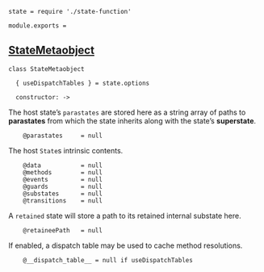     state = require './state-function'

    module.exports =



## [StateMetaobject](#state-metaobject)

    class StateMetaobject

      { useDispatchTables } = state.options

      constructor: ->

The host state’s `parastates` are stored here as a string array of paths to
**parastates** from which the state inherits along with the state’s
**superstate**.

        @parastates     = null

The host `State`s intrinsic contents.

        @data           = null
        @methods        = null
        @events         = null
        @guards         = null
        @substates      = null
        @transitions    = null

A `retained` state will store a path to its retained internal substate here.

        @retaineePath   = null

If enabled, a dispatch table may be used to cache method resolutions.

        @__dispatch_table__ = null if useDispatchTables
